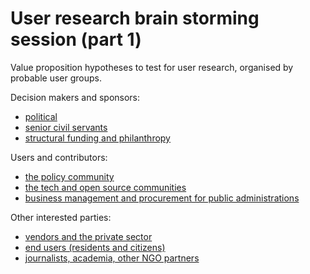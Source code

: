# User research brain storming session (part 1)

Value proposition hypotheses to test for user research, organised by probable user groups.

Decision makers and sponsors:

* [political](/user-mapping/political.md)
* [senior civil servants](/user-mapping/senior-civil-servants.md)
* [structural funding and philanthropy](/user-mapping/structural-funding-philanthropy.md)

Users and contributors:

* [the policy community](/user-mapping/policy-community.md)
* [the tech and open source communities](/user-mapping/tech-open-source-community.md)
* [business management and procurement for public administrations](/user-mapping/business-management-procurement.md)

Other interested parties:

* [vendors and the private sector](/user-mapping/vendors-private-sector)
* [end users (residents and citizens)](/user-mapping/residents.md)
* [journalists, academia, other NGO partners](/user-mapping/journalists-academia-NGO.md)
